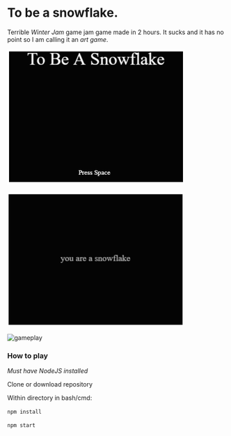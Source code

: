# To be a snowflake.
Terrible *Winter Jam* game jam game made in 2 hours. It sucks and it has no point so I am calling it an *art game*.

![title](docs/images/title.png)

![intro](docs/images/intro.png)

![gameplay](docs/images/gameplay.png)


### How to play

*Must have NodeJS installed*
 
 Clone or download repository
 
 Within directory in bash/cmd:
 
 `npm install`
 
 `npm start`
